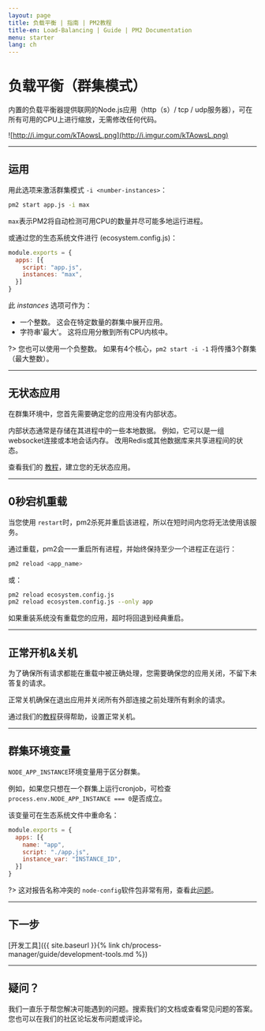 ```yaml
---
layout: page
title: 负载平衡 | 指南 | PM2教程
title-en: Load-Balancing | Guide | PM2 Documentation
menu: starter
lang: ch
---
```


# 负载平衡（群集模式）

内置的负载平衡器提供联网的Node.js应用（http（s）/ tcp / udp服务器），可在所有可用的CPU上进行缩放，无需修改任何代码。

![http://i.imgur.com/kTAowsL.png](http://i.imgur.com/kTAowsL.png)

---

## 运用

用此选项来激活群集模式 `-i <number-instances>`：

```bash
pm2 start app.js -i max
```

`max`表示PM2将自动检测可用CPU的数量并尽可能多地运行进程。

或通过您的生态系统文件进行 (ecosystem.config.js)：

```javascript
module.exports = {
  apps: [{
    script: "app.js",
    instances: "max",
  }]
}
```
 
此 *instances* 选项可作为：
- 一个整数。 这会在特定数量的群集中展开应用。
- 字符串'最大'。 这将应用分散到所有CPU内核中。

?> 您也可以使用一个负整数。 如果有4个核心，`pm2 start -i -1` 将传播3个群集（最大整数）。

---

## 无状态应用

在群集环境中，您首先需要确定您的应用没有内部状态。

内部状态通常是存储在其进程中的一些本地数据。 例如，它可以是一组websocket连接或本地会话内存。 改用Redis或其他数据库来共享进程间的状态。 

查看我们的 [教程](process-manager/production-best-practices/stateless-application.md)，建立您的无状态应用。

---

## 0秒宕机重载

当您使用 `restart`时，pm2杀死并重启该进程，所以在短时间内您将无法使用该服务。

通过重载，pm2会一一重启所有进程，并始终保持至少一个进程正在运行：
```bash
pm2 reload <app_name>
```

或：

```bash
pm2 reload ecosystem.config.js
pm2 reload ecosystem.config.js --only app
```

如果重装系统没有重载您的应用，超时将回退到经典重启。

---

## 正常开机&关机

为了确保所有请求都能在重载中被正确处理，您需要确保您的应用关闭，不留下未答复的请求。

正常关机确保在退出应用并关闭所有外部连接之前处理所有剩余的请求。

通过我们的[教程](process-manager/production-best-practices/graceful.md)获得帮助，设置正常关机。

---

## 群集环境变量

`NODE_APP_INSTANCE`环境变量用于区分群集。

例如，如果您只想在一个群集上运行cronjob，可检查 `process.env.NODE_APP_INSTANCE === 0`是否成立。

该变量可在生态系统文件中重命名：

```javascript
module.exports = {
  apps: [{
    name: "app",
    script: "./app.js",
    instance_var: "INSTANCE_ID",
  }]
}
```

?> 这对报告名称冲突的 `node-config`软件包非常有用，查看此[问题](https://github.com/Unitech/pm2/issues/2045)。

---

## 下一步

[开发工具]({{ site.baseurl }}{% link ch/process-manager/guide/development-tools.md %})

---

## 疑问？

我们一直乐于帮您解决可能遇到的问题。搜索我们的文档或查看常见问题的答案。您也可以在我们的社区论坛发布问题或评论。